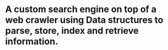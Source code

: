 # A custom search engine on top of a web crawler using Data structures to parse, store, index and retrieve information.
